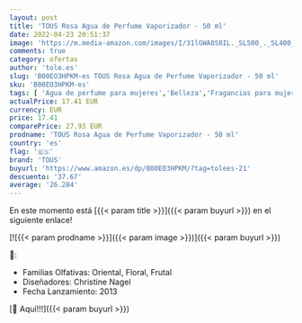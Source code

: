 ```yaml
---
layout: post
title: 'TOUS Rosa Agua de Perfume Vaporizador - 50 ml'
date: 2022-04-23 20:51:37
image: 'https://m.media-amazon.com/images/I/31lGWA0S8IL._SL500_._SL400_.jpg'
comments: true
category: ofertas
author: 'tole.es'
slug: 'B00EO3HPKM-es TOUS Rosa Agua de Perfume Vaporizador - 50 ml'
sku: 'B00EO3HPKM-es'
tags: [ 'Agua de perfume para mujeres','Belleza','Fragancias para mujeres','Perfumes y fragancias','agua','de','perfume','tous','🇪🇸', ]
actualPrice: 17.41 EUR
currency: EUR
price: 17.41
comparePrice: 27.93 EUR
prodname: 'TOUS Rosa Agua de Perfume Vaporizador - 50 ml'
country: 'es'
flag: '🇪🇸'
brand: 'TOUS'
buyurl: 'https://www.amazon.es/dp/B00EO3HPKM/?tag=tolees-21'
descuento: '37.67'
average: '26.284'
---
```


En este momento está [{{< param title >}}]({{< param buyurl >}}) en el siguiente enlace!

[![{{< param prodname >}}]({{< param image >}})]({{< param buyurl >}})

🔎:

- Familias Olfativas: Oriental, Floral, Frutal
- Diseñadores: Christine Nagel
- Fecha Lanzamiento: 2013

[🛒 Aquí!!!]({{< param buyurl >}})

